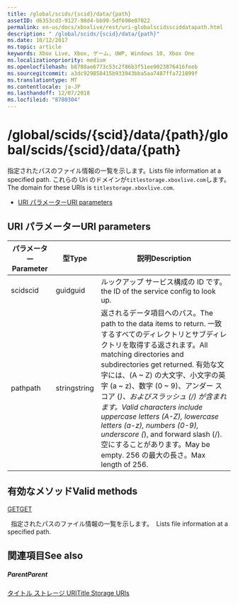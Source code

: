 ```yaml
---
title: /global/scids/{scid}/data/{path}
assetID: d6353cd3-9127-98d4-bb99-5df690e07022
permalink: en-us/docs/xboxlive/rest/uri-globalscidssciddatapath.html
description: " /global/scids/{scid}/data/{path}"
ms.date: 10/12/2017
ms.topic: article
keywords: Xbox Live, Xbox, ゲーム, UWP, Windows 10, Xbox One
ms.localizationpriority: medium
ms.openlocfilehash: b8788ae6773c53c2f86b3f51ee9023876416feeb
ms.sourcegitcommit: a3dc929858415b933943bba5aa7487ffa721899f
ms.translationtype: MT
ms.contentlocale: ja-JP
ms.lasthandoff: 12/07/2018
ms.locfileid: "8780304"
---
```

# <a name="globalscidssciddatapath"></a><span data-ttu-id="1ed34-104">/global/scids/{scid}/data/{path}</span><span class="sxs-lookup"><span data-stu-id="1ed34-104">/global/scids/{scid}/data/{path}</span></span>
<span data-ttu-id="1ed34-105">指定されたパスのファイル情報の一覧を示します。</span><span class="sxs-lookup"><span data-stu-id="1ed34-105">Lists file information at a specified path.</span></span> <span data-ttu-id="1ed34-106">これらの Uri のドメインが`titlestorage.xboxlive.com`します。</span><span class="sxs-lookup"><span data-stu-id="1ed34-106">The domain for these URIs is `titlestorage.xboxlive.com`.</span></span>
 
  * [<span data-ttu-id="1ed34-107">URI パラメーター</span><span class="sxs-lookup"><span data-stu-id="1ed34-107">URI parameters</span></span>](#ID4EV)
 
<a id="ID4EV"></a>

 
## <a name="uri-parameters"></a><span data-ttu-id="1ed34-108">URI パラメーター</span><span class="sxs-lookup"><span data-stu-id="1ed34-108">URI parameters</span></span>
 
| <span data-ttu-id="1ed34-109">パラメーター</span><span class="sxs-lookup"><span data-stu-id="1ed34-109">Parameter</span></span>| <span data-ttu-id="1ed34-110">型</span><span class="sxs-lookup"><span data-stu-id="1ed34-110">Type</span></span>| <span data-ttu-id="1ed34-111">説明</span><span class="sxs-lookup"><span data-stu-id="1ed34-111">Description</span></span>| 
| --- | --- | --- | 
| <span data-ttu-id="1ed34-112">scid</span><span class="sxs-lookup"><span data-stu-id="1ed34-112">scid</span></span>| <span data-ttu-id="1ed34-113">guid</span><span class="sxs-lookup"><span data-stu-id="1ed34-113">guid</span></span>| <span data-ttu-id="1ed34-114">ルックアップ サービス構成の ID です。</span><span class="sxs-lookup"><span data-stu-id="1ed34-114">the ID of the service config to look up.</span></span>| 
| <span data-ttu-id="1ed34-115">path</span><span class="sxs-lookup"><span data-stu-id="1ed34-115">path</span></span>| <span data-ttu-id="1ed34-116">string</span><span class="sxs-lookup"><span data-stu-id="1ed34-116">string</span></span>| <span data-ttu-id="1ed34-117">返されるデータ項目へのパス。</span><span class="sxs-lookup"><span data-stu-id="1ed34-117">The path to the data items to return.</span></span> <span data-ttu-id="1ed34-118">一致するすべてのディレクトリとサブディレクトリを取得する返されます。</span><span class="sxs-lookup"><span data-stu-id="1ed34-118">All matching directories and subdirectories get returned.</span></span> <span data-ttu-id="1ed34-119">有効な文字には、(A ~ Z) の大文字、小文字の英字 (a ~ z)、数字 (0 ~ 9)、アンダー スコア (_)、およびスラッシュ (/) が含まれます。</span><span class="sxs-lookup"><span data-stu-id="1ed34-119">Valid characters include uppercase letters (A-Z), lowercase letters (a-z), numbers (0-9), underscore (_), and forward slash (/).</span></span> <span data-ttu-id="1ed34-120">空にすることがあります。</span><span class="sxs-lookup"><span data-stu-id="1ed34-120">May be empty.</span></span> <span data-ttu-id="1ed34-121">256 の最大の長さ。</span><span class="sxs-lookup"><span data-stu-id="1ed34-121">Max length of 256.</span></span>| 
  
<a id="ID4E3B"></a>

 
## <a name="valid-methods"></a><span data-ttu-id="1ed34-122">有効なメソッド</span><span class="sxs-lookup"><span data-stu-id="1ed34-122">Valid methods</span></span>

[<span data-ttu-id="1ed34-123">GET</span><span class="sxs-lookup"><span data-stu-id="1ed34-123">GET</span></span>](uri-globalscidssciddatapath-get.md)

<span data-ttu-id="1ed34-124">&nbsp;&nbsp;指定されたパスのファイル情報の一覧を示します。</span><span class="sxs-lookup"><span data-stu-id="1ed34-124">&nbsp;&nbsp;Lists file information at a specified path.</span></span>
 
<a id="ID4EGC"></a>

 
## <a name="see-also"></a><span data-ttu-id="1ed34-125">関連項目</span><span class="sxs-lookup"><span data-stu-id="1ed34-125">See also</span></span>
 
<a id="ID4EIC"></a>

 
##### <a name="parent"></a><span data-ttu-id="1ed34-126">Parent</span><span class="sxs-lookup"><span data-stu-id="1ed34-126">Parent</span></span> 

[<span data-ttu-id="1ed34-127">タイトル ストレージ URI</span><span class="sxs-lookup"><span data-stu-id="1ed34-127">Title Storage URIs</span></span>](atoc-reference-storagev2.md)

   